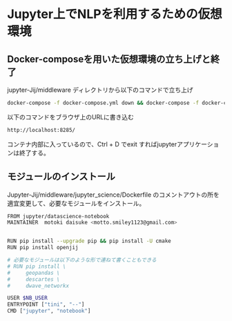 # Jupyter上でNLPを利用するための仮想環境
## Docker-composeを用いた仮想環境の立ち上げと終了
jupyter-Jij/middleware ディレクトリから以下のコマンドで立ち上げ

```sh
docker-compose -f docker-compose.yml down && docker-compose -f docker-compose.yml up -d --build && docker-compose exec science bash
```

以下のコマンドをブラウザ上のURLに書き込む

```sh
http://localhost:8285/
```


コンテナ内部に入っているので、Ctrl + D でexit すればjupyterアプリケーションは終了する。

## モジュールのインストール

Jupyter-Jij/middleware/jupyter_science/Dockerfile のコメントアウトの所を適宜変更して、必要なモジュールをインストール。
```sh
FROM jupyter/datascience-notebook
MAINTAINER  motoki daisuke <motto.smiley1123@gmail.com>


RUN pip install --upgrade pip && pip install -U cmake 
RUN pip install openjij

# 必要なモジュールは以下のような形で連ねて書くこともできる
# RUN pip install \
#     geopandas \
#     descartes \
#     dwave_networkx

USER $NB_USER
ENTRYPOINT ["tini", "--"]
CMD ["jupyter", "notebook"]
```

